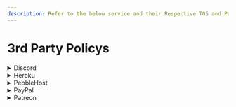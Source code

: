 ```yaml
---
description: Refer to the below service and their Respective TOS and Policies
---
```


# 3rd Party Policys

<details>

<summary>Discord</summary>

* Discord Terms of Service: [https://discord.com/terms](https://discord.com/terms)
* Discord Privacy Policy: [https://discord.com/privacy](https://discord.com/privacy)
* Discord Saftey Centre: [https://discord.com/safety](https://discord.com/safety)
* Discord Community Guidelines: [https://discord.com/guidelines](https://discord.com/guidelines)

Policy Portal: [https://discord.com/safety/360043709612-our-policies](https://discord.com/safety/360043709612-our-policies)

</details>

<details>

<summary>Heroku</summary>

* Heroku and GDPR: [https://devcenter.heroku.com/articles/gdpr](https://devcenter.heroku.com/articles/gdpr)
* Heroku Security, Privacy, and Compliance: [https://devcenter.heroku.com/articles/security-privacy-compliance](https://devcenter.heroku.com/articles/security-privacy-compliance)
* Heroku Support Policy: [https://www.heroku.com/policy/support](https://www.heroku.com/policy/support)
* Heroku Security Policy: [https://www.heroku.com/policy/security](https://www.heroku.com/policy/security)
* Heroku Terms of Service: [https://www.heroku.com/policy/heroku-elements-terms](https://www.heroku.com/policy/heroku-elements-terms)

Policy Portal: [https://www.heroku.com/policy/agreements](https://www.heroku.com/policy/agreements)

</details>

<details>

<summary>PebbleHost</summary>

* PebbleHost Terms of Service: [https://pebblehost.com/legal](https://pebblehost.com/legal)

</details>

<details>

<summary>PayPal</summary>

* PayPal Paypal Privacy Statement: [https://www.paypal.com/us/legalhub/privacy-full?locale.x=en\_US](https://www.paypal.com/us/legalhub/privacy-full?locale.x=en\_US)
* PayPal Business Payments Agreement: [https://www.paypal.com/us/legalhub/business-payments-agreement?locale.x=en\_US](https://www.paypal.com/us/legalhub/business-payments-agreement?locale.x=en\_US)
* PayPal User Agreement: [https://www.paypal.com/us/legalhub/useragreement-full?locale.x=en\_US](https://www.paypal.com/us/legalhub/useragreement-full?locale.x=en\_US)
* PayPal Acceptable Use Policy: [https://www.paypal.com/us/legalhub/acceptableuse-full?locale.x=en\_US](https://www.paypal.com/us/legalhub/acceptableuse-full?locale.x=en\_US)
* PayPal Purchase Protection Program: [https://www.paypal.com/us/legalhub/buyer-protection?locale.x=en\_US](https://www.paypal.com/us/legalhub/buyer-protection?locale.x=en\_US)

Policy Portal: [https://www.paypal.com/us/legalhub/home](https://www.paypal.com/us/legalhub/home)

</details>

<details>

<summary>Patreon</summary>

* Patreon Terms of Service: [https://www.patreon.com/en-GB/policy/legal](https://www.patreon.com/en-GB/policy/legal)
* Patreon Privacy Policy: [https://privacy.patreon.com/policies/en/](https://privacy.patreon.com/policies/en/)
* Patreon Security Policy: [https://www.patreon.com/en-GB/policy/security](https://www.patreon.com/en-GB/policy/security)

Policy Portal: [https://www.patreon.com/en-GB/policy-en](https://www.patreon.com/en-GB/policy-en)

</details>

